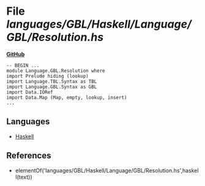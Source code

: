 # File _languages/GBL/Haskell/Language/GBL/Resolution.hs_
**[GitHub](https://github.com/softlang/yas/blob/master/languages/GBL/Haskell/Language/GBL/Resolution.hs)**
```
-- BEGIN ...
module Language.GBL.Resolution where
import Prelude hiding (lookup)
import Language.TBL.Syntax as TBL
import Language.GBL.Syntax as GBL
import Data.IORef
import Data.Map (Map, empty, lookup, insert)
...
```

## Languages
* [Haskell](../languages/Haskell.md)

## References
* elementOf('languages/GBL/Haskell/Language/GBL/Resolution.hs',haskell(text))
